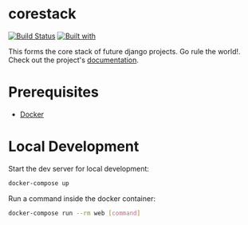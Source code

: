 # corestack

[![Build Status](https://travis-ci.org/pjogani/corestack.svg?branch=master)](https://travis-ci.org/pjogani/corestack)
[![Built with](https://img.shields.io/badge/Built_with-Cookiecutter_Django_Rest-F7B633.svg)](https://github.com/agconti/cookiecutter-django-rest)

This forms the core stack of future django projects. Go rule the world!. Check out the project's [documentation](http://pjogani.github.io/corestack/).

# Prerequisites

- [Docker](https://docs.docker.com/docker-for-mac/install/)  

# Local Development

Start the dev server for local development:
```bash
docker-compose up
```

Run a command inside the docker container:

```bash
docker-compose run --rm web [command]
```
